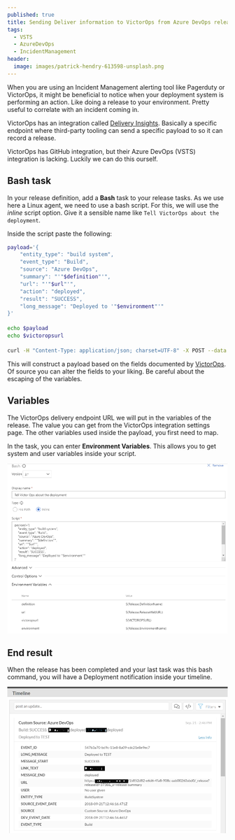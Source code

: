 ```yaml
---
published: true
title: Sending Deliver information to VictorOps from Azure DevOps releases using Bash
tags:
  - VSTS
  - AzureDevOps
  - IncidentManagement
header:
  image: images/patrick-hendry-613598-unsplash.png
---
```


When you are using an Incident Management alerting tool like Pagerduty or VictorOps, it might be beneficial to notice when your deployment system is performing an action. Like doing a release to your environment. Pretty useful to correlate with an incident coming in.

VictorOps has an integration called [Delivery Insights](https://help.victorops.com/knowledge-base/victorops-generic-delivery-insights-integration/). Basically a specific endpoint where third-party tooling can send a specific payload to so it can record a release.

VictorOps has GitHub integration, but their Azure DevOps (VSTS) integration is lacking. Luckily we can do this ourself. 

## Bash task

In your release definition, add a **Bash** task to your release tasks. As we use here a Linux agent, we need to use a bash script. For this, we will use the _inline_ script option. Give it a sensible name like `Tell VictorOps about the deployment`.

Inside the script paste the following:

```bash
payload='{
    "entity_type": "build system",
    "event_type": "Build",
    "source": "Azure DevOps",
    "summary": "'"$definition"'",
    "url": "'"$url"'",
    "action": "deployed",
    "result": "SUCCESS",
    "long_message": "Deployed to '"$environment"'"
}'

echo $payload
echo $victoropsurl

curl -H "Content-Type: application/json; charset=UTF-8" -X POST --data "$payload" $victoropsurl
```

This will construct a payload based on the fields documented by [VictorOps](https://help.victorops.com/knowledge-base/victorops-generic-delivery-insights-integration/). Of source you can alter the fields to your liking. Be careful about the escaping of the variables. 

## Variables
The VictorOps delivery endpoint URL we will put in the variables of the release. The value you can get from the VictorOps integration settings page. The other variables used inside the payload, you first need to map.

In the task, you can enter **Environment Variables**. This allows you to get system and user variables inside your script.

![victoropsbashtask.png](/images/victoropsbashtask.png)

## End result

When the release has been completed and your last task was this bash command, you will have a Deployment notification inside your timeline.

![victoropstimeline.png](/images/victoropstimeline.png)
